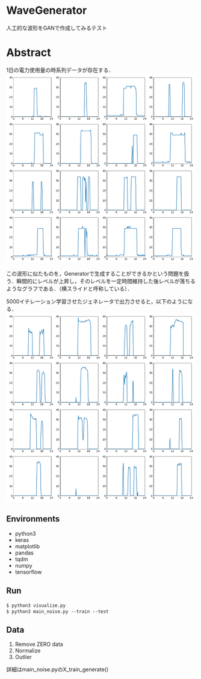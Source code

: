 # WaveGenerator

人工的な波形をGANで作成してみるテスト

# Abstract

1日の電力使用量の時系列データが存在する．
![input](./input_sample.png)

この波形に似たものを，Generatorで生成することができるかという問題を扱う．瞬間的にレベルが上昇し，そのレベルを一定時間維持した後レベルが落ちるようなグラフである．（横スライドと呼称している）．

5000イテレーション学習させたジェネレータで出力させると，以下のようになる．
![output](./output_sample.png)



## Environments

* python3
* keras
* matplotlib
* pandas
* tqdm
* numpy
* tensorflow

## Run

```
$ python3 visualize.py
$ python3 main_noise.py --train --test
```

## Data

1. Remove ZERO data
2. Normalize
3. Outlier

詳細はmain_noise.pyのX_train_generate()
